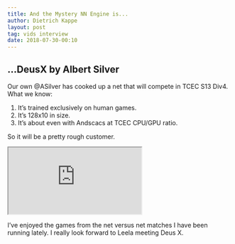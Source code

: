 ```yaml
---
title: And the Mystery NN Engine is...
author: Dietrich Kappe
layout: post
tag: vids interview
date: 2018-07-30-00:10
---
```

## ...DeusX by Albert Silver

Our own @ASilver has cooked up a net that will compete in TCEC S13 Div4. What we know:

1. It’s trained exclusively on human games.
2. It’s 128x10 in size.
3. It’s about even with Andscacs at TCEC CPU/GPU ratio.

So it will be a pretty rough customer.

<iframe width=“600” height=“450”
src="https://www.youtube.com/embed/CpjvvcfbdR4">
</iframe>

I’ve enjoyed the games from the net versus net matches I have been running lately. I really look forward to Leela meeting Deus X.
